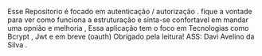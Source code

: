 Esse Repositorio é focado em autenticação / autorização . fique a vontade para ver como funciona a estruturação e sinta-se confortavel em mandar uma opnião e melhoria , Essa aplicação tem o foco em Tecnologias como Bcrypt , Jwt e em breve (oauth) Obrigado pela leitura! ASS: Davi Avelino da Silva .
